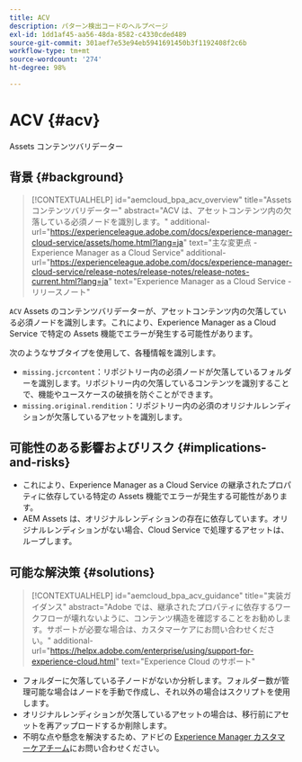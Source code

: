 ```yaml
---
title: ACV
description: パターン検出コードのヘルプページ
exl-id: 1dd1af45-aa56-48da-8582-c4330cded489
source-git-commit: 301aef7e53e94eb5941691450b3f1192408f2c6b
workflow-type: tm+mt
source-wordcount: '274'
ht-degree: 98%

---
```


# ACV {#acv}

Assets コンテンツバリデーター

## 背景 {#background}

>[!CONTEXTUALHELP]
>id="aemcloud_bpa_acv_overview"
>title="Assets コンテンツバリデーター"
>abstract="ACV は、アセットコンテンツ内の欠落している必須ノードを識別します。"
>additional-url="https://experienceleague.adobe.com/docs/experience-manager-cloud-service/assets/home.html?lang=ja" text="主な変更点 - Experience Manager as a Cloud Service"
>additional-url="https://experienceleague.adobe.com/docs/experience-manager-cloud-service/release-notes/release-notes/release-notes-current.html?lang=ja" text="Experience Manager as a Cloud Service - リリースノート"

`ACV` Assets のコンテンツバリデーターが、アセットコンテンツ内の欠落している必須ノードを識別します。これにより、Experience Manager as a Cloud Service で特定の Assets 機能でエラーが発生する可能性があります。

次のようなサブタイプを使用して、各種情報を識別します。

* `missing.jcrcontent`：リポジトリー内の必須ノードが欠落しているフォルダーを識別します。リポジトリー内の欠落しているコンテンツを識別することで、機能やユースケースの破損を防ぐことができます。
* `missing.original.rendition`：リポジトリー内の必須のオリジナルレンディションが欠落しているアセットを識別します。

## 可能性のある影響およびリスク {#implications-and-risks}

* これにより、Experience Manager as a Cloud Service の継承されたプロパティに依存している特定の Assets 機能でエラーが発生する可能性があります。
* AEM Assets は、オリジナルレンディションの存在に依存しています。オリジナルレンディションがない場合、Cloud Service で処理するアセットは、ループします。

## 可能な解決策 {#solutions}

>[!CONTEXTUALHELP]
>id="aemcloud_bpa_acv_guidance"
>title="実装ガイダンス"
>abstract="Adobe では、継承されたプロパティに依存するワークフローが壊れないように、コンテンツ構造を確認することをお勧めします。サポートが必要な場合は、カスタマーケアにお問い合わせください。"
>additional-url="https://helpx.adobe.com/enterprise/using/support-for-experience-cloud.html" text="Experience Cloud のサポート"

* フォルダーに欠落している子ノードがないか分析します。フォルダー数が管理可能な場合はノードを手動で作成し、それ以外の場合はスクリプトを使用します。
* オリジナルレンディションが欠落しているアセットの場合は、移行前にアセットを再アップロードするか削除します。
* 不明な点や懸念を解決するため、アドビの [Experience Manager カスタマーケアチーム](https://helpx.adobe.com/jp/enterprise/using/support-for-experience-cloud.html)にお問い合わせください。
